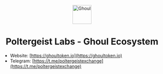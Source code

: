 <p align="center">
  <a href="https://ghoultoken.crypto">
    <img alt="Ghoul" src="https://ghoultoken.io/images/logo.png" width="60" />
  </a>
</p>
<h1 align="center">
  Poltergeist Labs - Ghoul Ecosystem
</h1>


* Website: [https://ghoultoken.io](https://ghoultoken.io)
* Telegram: [https://t.me/poltergeistexchange](https://t.me/poltergeistexchange)



